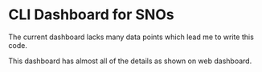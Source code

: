 # CLI Dashboard for SNOs

The current dashboard lacks many data points which lead me to write this code.

This dashboard has almost all of the details as shown on web dashboard.
